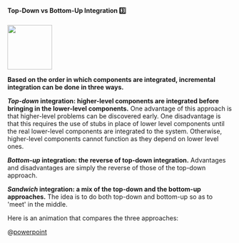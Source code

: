 <link rel="stylesheet" href="{{baseUrl}}/css/textbook.css">

<div class="website-content">

<div id="title">

#### Top-Down vs Bottom-Up Integration :three:

</div>

<div id="body">

<img src="{{baseUrl}}/integration/approaches/topDownVsBottomUp/images/approaches.png" height="100" />
<p/>

**Based on the order in which components are integrated, incremental integration can be done in three ways.**

**_Top-down_ integration: higher-level components are integrated before bringing in the lower-level components.** One advantage of this approach is that higher-level problems can be discovered early. One disadvantage is that this requires the use of <tooltip content="dummy or skeletal components">stubs</tooltip> in place of lower level components until the real lower-level components are integrated to the system. Otherwise, higher-level components cannot function as they depend on lower level ones.

**_Bottom-up_ integration: the reverse of top-down integration.** Advantages and disadvantages are simply the reverse of those of the top-down approach.

**_Sandwich_ integration: a mix of the top-down and the bottom-up approaches.** The idea is to do both top-down and bottom-up so as to 'meet' in the middle.

<div v-closeable alt="slideshow: comparison">

Here is an animation that compares the three approaches: 

@[powerpoint](https://onedrive.live.com/embed?cid=A5AF047C4CAD67AB&resid=A5AF047C4CAD67AB%212318&authkey=AD27jxfKqq3nqpQ&em=2)

</div>

</div>

<div id="extras">

<include src="exercises.md" />

</div>

</div>
